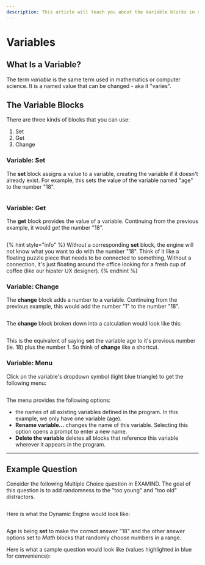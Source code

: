 ```yaml
---
description: This article will teach you about the Variable blocks in our Dynamic Engine.
---
```


# Variables

## What Is a Variable?

The term _variable_ is the same term used in mathematics or computer science. It is a named value that can be changed - aka it "varies".

## The Variable Blocks

There are three kinds of blocks that you can use:

1. Set
2. Get
3. Change

### Variable: Set

The **set** block assigns a value to a variable, creating the variable if it doesn't already exist. For example, this sets the value of the variable named "age" to the number "18".

<figure><img src="../../../../.gitbook/assets/Screenshot 2024-12-06 at 4.22.46 PM.png" alt=""><figcaption></figcaption></figure>

### Variable: Get

The **get** block provides the value of a variable. Continuing from the previous example, it would _get_ the number "18".

<figure><img src="../../../../.gitbook/assets/Screenshot 2024-12-06 at 4.23.08 PM.png" alt=""><figcaption></figcaption></figure>

{% hint style="info" %}
Without a corresponding **set** block, the engine will not know what you want to do with the number "18". Think of it like a floating puzzle piece that needs to be connected to something. Without a connection, it's just floating around the office looking for a fresh cup of coffee (like our hipster UX designer).
{% endhint %}



### Variable: Change

The **change** block adds a number to a variable. Continuing from the previous example, this would add the number "1" to the number "18".

<figure><img src="../../../../.gitbook/assets/Screenshot 2024-12-06 at 4.25.32 PM.png" alt=""><figcaption></figcaption></figure>

The **change** block broken down into a calculation would look like this:

<figure><img src="../../../../.gitbook/assets/Screenshot 2024-12-06 at 4.24.40 PM.png" alt=""><figcaption></figcaption></figure>

This is the equivalent of saying **set** the variable age to it's previous number (ie. 18) plus the number 1. So think of **change** like a shortcut.

### Variable: Menu

Click on the variable's dropdown symbol (light blue triangle) to get the following menu:

<figure><img src="../../../../.gitbook/assets/Screenshot 2024-12-06 at 4.27.14 PM.png" alt=""><figcaption></figcaption></figure>

The menu provides the following options:

* the names of all existing variables defined in the program. In this example, we only have one variable (age).&#x20;
* **Rename variable...** changes the name of this variable. Selecting this option opens a prompt to enter a new name.
* **Delete the variable** deletes all blocks that reference this variable wherever it appears in the program.

***

## Example Question

Consider the following Multiple Choice question in EXAMIND. The goal of this question is to add randomness to the "too young" and "too old" distractors.

<figure><img src="../../../../.gitbook/assets/Screenshot 2024-12-06 at 4.32.50 PM.png" alt=""><figcaption></figcaption></figure>

Here is what the Dynamic Engine would look like:

<figure><img src="../../../../.gitbook/assets/Screenshot 2024-12-06 at 4.33.40 PM.png" alt=""><figcaption></figcaption></figure>

Age is being **set** to make the correct answer "18" and the other answer options set to _Math_ blocks that randomly choose numbers in a range.

Here is what a sample question would look like (values highlighted in blue for convenience):

<figure><img src="../../../../.gitbook/assets/Screenshot 2024-12-06 at 4.34.46 PM.png" alt=""><figcaption></figcaption></figure>
